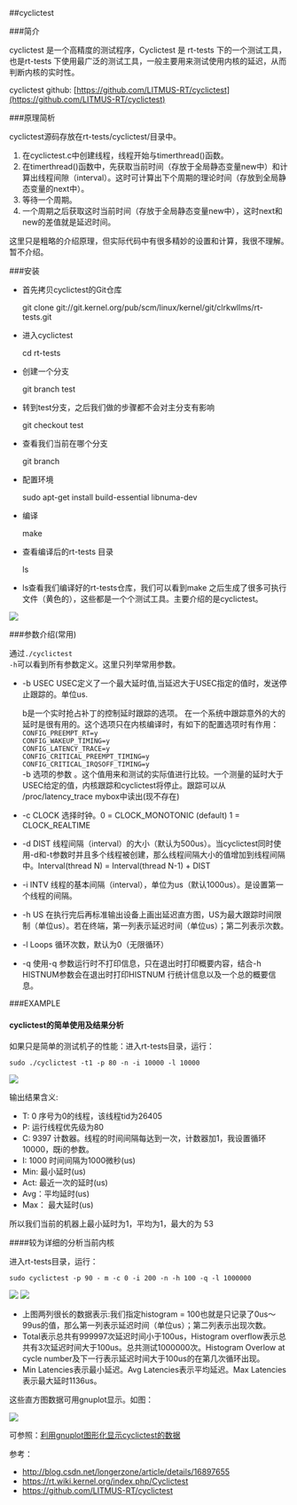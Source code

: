 ##cyclictest

###简介

cyclictest 是一个高精度的测试程序，Cyclictest 是 rt-tests 下的一个测试工具，也是rt-tests 下使用最广泛的测试工具，一般主要用来测试使用内核的延迟，从而判断内核的实时性。

cyclictest github: [https://github.com/LITMUS-RT/cyclictest](https://github.com/LITMUS-RT/cyclictest)


###原理简析

cyclictest源码存放在rt-tests/cyclictest/目录中。

1. 在cyclictest.c中创建线程，线程开始与timerthread()函数。
1. 在timerthread()函数中，先获取当前时间（存放于全局静态变量new中）和计算出线程间隙（interval）。这时可计算出下个周期的理论时间（存放到全局静态变量的next中）。
1. 等待一个周期。
1. 一个周期之后获取这时当前时间（存放于全局静态变量new中），这时next和new的差值就是延迟时间。

这里只是粗略的介绍原理，但实际代码中有很多精妙的设置和计算，我很不理解。暂不介绍。

###安装

- 首先拷贝cyclictest的Git仓库

	git clone git://git.kernel.org/pub/scm/linux/kernel/git/clrkwllms/rt-tests.git

- 进入cyclictest
	
	cd rt-tests

- 创建一个分支

	git branch test

- 转到test分支，之后我们做的步骤都不会对主分支有影响

	git checkout test

- 查看我们当前在哪个分支

	git branch

- 配置环境

	sudo apt-get install build-essential libnuma-dev

- 编译

	make

- 查看编译后的rt-tests 目录

	ls

- ls查看我们编译好的rt-tests仓库，我们可以看到make 之后生成了很多可执行文件（黄色的），这些都是一个个测试工具。主要介绍的是cyclictest。

![](http://i.imgur.com/fczfcFy.png)

###参数介绍(常用) 

通过<code>./cyclictest -h</code>可以看到所有参数定义。这里只列举常用参数。

- -b USEC USEC定义了一个最大延时值,当延迟大于USEC指定的值时，发送停止跟踪的。单位us.<div>b是一个实时抢占补丁的控制延时跟踪的选项。 在一个系统中跟踪意外的大的延时是很有用的。这个选项只在内核编译时，有如下的配置选项时有作用：<br>
    <code>CONFIG\_PREEMPT\_RT=y</code><br>
    <code>CONFIG\_WAKEUP\_TIMING=y</code><br>
    <code>CONFIG\_LATENCY\_TRACE=y</code><br>
    <code>CONFIG\_CRITICAL\_PREEMPT_TIMING=y</code><br>
    <code>CONFIG\_CRITICAL\_IRQSOFF_TIMING=y </code><br>
-b 选项的参数 。这个值用来和测试的实际值进行比较。一个测量的延时大于USEC给定的值，内核跟踪和cyclictest将停止。跟踪可以从 /proc/latency_trace mybox中读出(现不存在)</div>

- -c CLOCK 选择时钟。0 = CLOCK\_MONOTONIC (default) 1 = CLOCK\_REALTIME 

- -d DIST 线程间隔（interval）的大小（默认为500us）。当cyclictest同时使用-d和-t参数时并且多个线程被创建，那么线程间隔大小的值增加到线程间隔中。Interval(thread N) = Interval(thread N-1) + DIST

- -i INTV 线程的基本间隔（interval），单位为us（默认1000us）。是设置第一个线程的间隔。

- -h US 在执行完后再标准输出设备上画出延迟直方图，US为最大跟踪时间限制（单位us）。若在终端，第一列表示延迟时间（单位us）；第二列表示次数。

- -l Loops 循环次数，默认为0（无限循环）

- -q 使用-q 参数运行时不打印信息，只在退出时打印概要内容，结合-h HISTNUM参数会在退出时打印HISTNUM 行统计信息以及一个总的概要信息。

###EXAMPLE

#### cyclictest的简单使用及结果分析

如果只是简单的测试机子的性能：进入rt-tests目录，运行：

	sudo ./cyclictest -t1 -p 80 -n -i 10000 -l 10000

![](http://i.imgur.com/MVPYLt9.png)

输出结果含义:

- T: 0 序号为0的线程，该线程tid为26405
- P: 运行线程优先级为80
- C: 9397 计数器。线程的时间间隔每达到一次，计数器加1，我设置循环10000，既i的参数。
- I: 1000 时间间隔为1000微秒(us)
- Min: 最小延时(us)
- Act: 最近一次的延时(us)
- Avg：平均延时(us)
- Max： 最大延时(us)


所以我们当前的机器上最小延时为1，平均为1，最大的为 53

####较为详细的分析当前内核

进入rt-tests目录，运行：

	sudo cyclictest -p 90 - m -c 0 -i 200 -n -h 100 -q -l 1000000

![](http://i.imgur.com/ckgi510.png)
![](http://i.imgur.com/u0QKrBK.png)

- 上图两列很长的数据表示:我们指定histogram = 100也就是只记录了0us～99us的值，那么第一列表示延迟时间（单位us）；第二列表示出现次数。
- Total表示总共有999997次延迟时间小于100us，Histogram overflow表示总共有3次延迟时间大于100us。总共测试1000000次。Histogram Overlow at cycle number及下一行表示延迟时间大于100us的在第几次循环出现。
- Min Latencies表示最小延迟。Avg Latencies表示平均延迟。Max Latencies表示最大延时1136us。

这些直方图数据可用gnuplot显示。如图：

![](http://i.imgur.com/A1wZ1tH.png)

可参照：[利用gnuplot图形化显示cyclictest的数据](http://iwojima.elastos.org/2014/01/07/%E5%88%A9%E7%94%A8gnuplot%E5%9B%BE%E5%BD%A2%E5%8C%96%E6%98%BE%E7%A4%BAcyclictest%E7%9A%84%E6%95%B0%E6%8D%AE/)

参考：

- http://blog.csdn.net/longerzone/article/details/16897655
- https://rt.wiki.kernel.org/index.php/Cyclictest
- https://github.com/LITMUS-RT/cyclictest